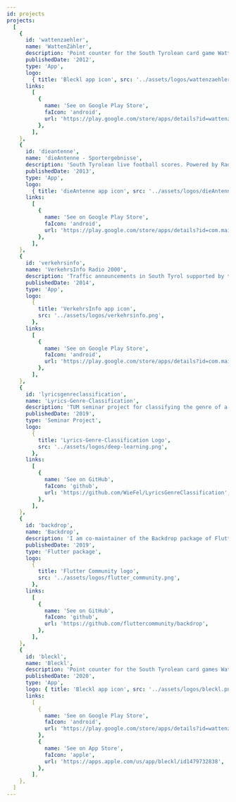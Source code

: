 ```yaml
---
id: projects
projects:
  [
    {
      id: 'wattenzaehler',
      name: 'WattenZähler',
      description: 'Point counter for the South Tyrolean card game Watten. (Now replaced by Bleckl)',
      publishedDate: '2012',
      type: 'App',
      logo:
        { title: 'Bleckl app icon', src: '../assets/logos/wattenzaehler.png' },
      links:
        [
          {
            name: 'See on Google Play Store',
            faIcon: 'android',
            url: 'https://play.google.com/store/apps/details?id=wattenzaehler.activities',
          },
        ],
    },
    {
      id: 'dieantenne',
      name: 'dieAntenne - Sportergebnisse',
      description: 'South Tyrolean live football scores. Powered by Radio Die Antenne. (not officially in use anymore)',
      publishedDate: '2013',
      type: 'App',
      logo:
        { title: 'dieAntenne app icon', src: '../assets/logos/dieAntenne.png' },
      links:
        [
          {
            name: 'See on Google Play Store',
            faIcon: 'android',
            url: 'https://play.google.com/store/apps/details?id=com.main.antenne',
          },
        ],
    },
    {
      id: 'verkehrsinfo',
      name: 'VerkehrsInfo Radio 2000',
      description: 'Traffic announcements in South Tyrol supported by the traffic reporting centre. Powered by Radio 2000.',
      publishedDate: '2014',
      type: 'App',
      logo:
        {
          title: 'VerkehrsInfo app icon',
          src: '../assets/logos/verkehrsinfo.png',
        },
      links:
        [
          {
            name: 'See on Google Play Store',
            faIcon: 'android',
            url: 'https://play.google.com/store/apps/details?id=com.main.verkehrsinfo',
          },
        ],
    },
    {
      id: 'lyricsgenreclassification',
      name: 'Lyrics-Genre-Classification',
      description: 'TUM seminar project for classifying the genre of a music track only by looking at its lyrics text, using natural language processing (NLP).',
      publishedDate: '2019',
      type: 'Seminar Project',
      logo:
        {
          title: 'Lyrics-Genre-Classification Logo',
          src: '../assets/logos/deep-learning.png',
        },
      links:
        [
          {
            name: 'See on GitHub',
            faIcon: 'github',
            url: 'https://github.com/WieFel/LyricsGenreClassification',
          },
        ],
    },
    {
      id: 'backdrop',
      name: 'Backdrop',
      description: 'I am co-maintainer of the Backdrop package of Flutter Community. It implements the backdrop-functionality from the Material Design specification.',
      publishedDate: '2019',
      type: 'Flutter package',
      logo:
        {
          title: 'Flutter Community logo',
          src: '../assets/logos/flutter_community.png',
        },
      links:
        [
          {
            name: 'See on GitHub',
            faIcon: 'github',
            url: 'https://github.com/fluttercommunity/backdrop',
          },
        ],
    },
    {
      id: 'bleckl',
      name: 'Bleckl',
      description: 'Point counter for the South Tyrolean card games Watten & Sockn. Developed using Flutter.',
      publishedDate: '2020',
      type: 'App',
      logo: { title: 'Bleckl app icon', src: '../assets/logos/bleckl.png' },
      links:
        [
          {
            name: 'See on Google Play Store',
            faIcon: 'android',
            url: 'https://play.google.com/store/apps/details?id=wattenzaehler.activities',
          },
          {
            name: 'See on App Store',
            faIcon: 'apple',
            url: 'https://apps.apple.com/us/app/bleckl/id1479732838',
          },
        ],
    },
  ]
---
```

